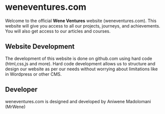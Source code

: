 # weneventures.com
Welcome to the official **Wene Ventures** website (weneventures.com). This website will give you access to all our projects, journeys, and achievements. You will also get access to our articles and courses. 

## Website Development
The development of this website is done on github.com using hard code (html,css,js and more). Hard code development allows us to structure and design our website as per our needs without worrying about limitations like in Wordpress or other CMS.

## Developer
weneventures.com is designed and developed by Aniwene Madolomani (MrWene)